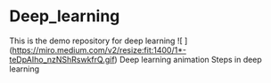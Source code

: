 # Deep_learning
This is the demo repository for deep learning
![ ] (https://miro.medium.com/v2/resize:fit:1400/1*-teDpAIho_nzNShRswkfrQ.gif)
 Deep learning animation
Steps in deep learning
